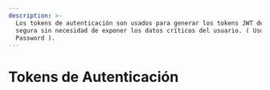 ```yaml
---
description: >-
  Los tokens de autenticación son usados para generar los tokens JWT de manera
  segura sin necesidad de exponer los datos críticos del usuario. ( Usuario /
  Password ).
---
```


# Tokens de Autenticación

